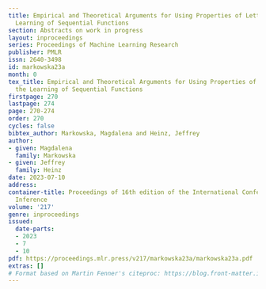 ```yaml
---
title: Empirical and Theoretical Arguments for Using Properties of Letters for the
  Learning of Sequential Functions
section: Abstracts on work in progress
layout: inproceedings
series: Proceedings of Machine Learning Research
publisher: PMLR
issn: 2640-3498
id: markowska23a
month: 0
tex_title: Empirical and Theoretical Arguments for Using Properties of Letters for
  the Learning of Sequential Functions
firstpage: 270
lastpage: 274
page: 270-274
order: 270
cycles: false
bibtex_author: Markowska, Magdalena and Heinz, Jeffrey
author:
- given: Magdalena
  family: Markowska
- given: Jeffrey
  family: Heinz
date: 2023-07-10
address:
container-title: Proceedings of 16th edition of the International Conference on Grammatical
  Inference
volume: '217'
genre: inproceedings
issued:
  date-parts:
  - 2023
  - 7
  - 10
pdf: https://proceedings.mlr.press/v217/markowska23a/markowska23a.pdf
extras: []
# Format based on Martin Fenner's citeproc: https://blog.front-matter.io/posts/citeproc-yaml-for-bibliographies/
---
```

